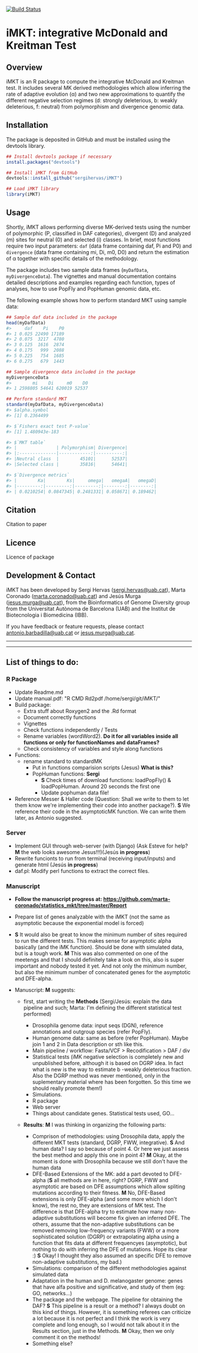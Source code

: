 [![Build Status](https://travis-ci.com/sergihervas/iMKT.svg?token=zpMDJ1ixtfzEon7BwxwR&branch=master)](https://travis-ci.com/sergihervas/iMKT)

# iMKT: integrative McDonald and Kreitman Test


Overview
--------
iMKT is an R package to compute the integrative McDonald and Kreitman test. It includes several MK derived methodologies which allow inferring the rate of adaptive evolution (α) and two new approximations to quantify the different negative selection regimes (d: strongly deleterious, b: weakly deleterious, f: neutral) from polymorphism and divergence genomic data.


Installation
------------
The package is deposited in GitHub and must be installed using the devtools library.
``` r
## Install devtools package if necessary
install.packages("devtools")

## Install iMKT from GitHub
devtools::install_github("sergihervas/iMKT")

## Load iMKT library
library(iMKT)
```


Usage
-----
Shortly, iMKT allows performing diverse MK-derived tests using the number of polymorphic (P, classified in DAF categories), divergent (D) and analyzed (m) sites for neutral (0) and selected (i) classes. In brief, most functions require two input parameters: ```daf``` (data frame containing daf, Pi and P0) and ```divergence``` (data frame containing mi, Di, m0, D0) and return the estimation of α together with specific details of the methodology.

The package includes two sample data frames (```myDafData```, ```myDivergenceData```). The vignettes and manual documentation contains detailed descriptions and examples regarding each function, types of analyses, how to use PopFly and PopHuman genomic data, etc.

The following example shows how to perform standard MKT using sample data:
``` r
## Sample daf data included in the package
head(myDafData)
#>     daf    Pi    P0
#> 1 0.025 22490 17189
#> 2 0.075  3217  4780
#> 3 0.125  1616  2874
#> 4 0.175   999  2088
#> 5 0.225   754  1685
#> 6 0.275   679  1443

## Sample divergence data included in the package
myDivergenceData
#>        mi    Di     m0    D0
#> 1 2598805 54641 620019 52537

## Perform standard MKT
standard(myDafData, myDivergenceData)
#> $alpha.symbol
#> [1] 0.2364499

#> $`Fishers exact test P-value`
#> [1] 1.480943e-183

#> $`MKT table`
#> |               | Polymorphism| Divergence|
#> |:--------------|------------:|----------:|
#> |Neutral class  |        45101|      52537|
#> |Selected class |        35816|      54641|

#> $`Divergence metrics`
#> |        Ka|        Ks|     omega|   omegaA|   omegaD|
#> |---------:|---------:|---------:|--------:|--------:|
#> | 0.0210254| 0.0847345| 0.2481331| 0.058671| 0.189462|
```


Citation
--------
Citation to paper


Licence
-------
Licence of package


Development & Contact
---------------------
iMKT has been developed by Sergi Hervas (sergi.hervas@uab.cat), Marta Coronado (marta.coronado@uab.cat) and Jesús Murga (jesus.murga@uab.cat), from the Bioinformatics of Genome Diversity group from the Universitat Autònoma de Barcelona (UAB) and the Institut de Biotecnologia i Biomedicina (IBB).

If you have feedback or feature requests, please contact antonio.barbadilla@uab.cat or jesus.murga@uab.cat.



---------------------------------------------------------------------
---------------------------------------------------------------------

## List of things to do:

### R Package
- Update Readme.md
- Update manual.pdf: "R CMD Rd2pdf /home/sergi/git/iMKT/"
- Build package:
	- Extra stuff about Roxygen2 and the .Rd format
	- Document correctly functions
	- Vignettes 
	- Check functions independently / Tests
	- Rename variables (wordWord2). **Do it for all variables inside all functions or only for functionNames and dataFrames?**
	- Check consistency of variables and style along functions
- Functions:
  - rename standard to standardMK
	- Put in functions comparision scripts (Jesus) **What is this?**
	- PopHuman functions: **Sergi**
		- **S** Check times of download functions: loadPopFly() & loadPopHuman. Around 20 seconds the first one	
		- Update pophuman data file!		
- Reference Messer & Haller code (Question: Shall we write to them to let them know we're implementing their code into another package?). **S** We reference their code in the asymptoticMK function. We can write them later, as Antonio suggested.


### Server
- Implement GUI through web-server (with Django) (Ask Esteve for help? **M** the web looks awesome Jesus!!!)(Jesús **in progress**)  
- Rewrite funcionts to run from terminal (receiving input/inputs) and generate html (Jesús **in progress**)
- daf.pl: Modify perl functions to extract the correct files.


### Manuscript
- **Follow the manuscript progress at: https://github.com/marta-coronado/statistics_mkt/tree/master/Report**
- Prepare list of genes analyzable with the iMKT (not the same as asymptotic because the exponential model is forced)
- **S** It would also be great to know the minimum number of sites required to run the different tests. This makes sense for asymptotic alpha basically (and the iMK function). Should be done with simulated data, but is a tough work. **M** This was also commented on one of the meetengs and that I should definitely take a look on this, also is super important and nobody tested it yet. And not only the minimum number, but also the minimum number of concatenated genes for the asymptotic and DFE-alpha.

- Manuscript: **M** suggests: 

	- first, start writing the **Methods** (Sergi/Jesús: explain the data pipeline and such; Marta: I'm defining the different statistical test performed)
		- Drosophila genome data: input seqs (DGN), reference annotations and outgroup species (refer PopFly).
		- Human genome data: same as before (refer PopHuman). Maybe join 1 and 2 in Data description or sth like this.
		- Main pipeline / workflow: Fasta/VCF > Recodification > DAF / div 
		- Statistical tests (iMK negative selection is completely new and unpublished before, although it is based on DGRP idea. In fact what is new is the way to estimate b -weakly deleterious fraction. Also the DGRP method was never mentioned, only in the suplementary material where has been forgotten. So this time we should really promote them!)
		- Simulations.
		- R package
		- Web server
		- Things about candidate genes. Statistical tests used, GO...
	
	- **Results**: **M** I was thinking in organizing the following parts:
		- Comprison of methodologies: using Drosophila data, apply the different MKT tests (standard, DGRP, FWW, integrative). **S** And human data? I say so because of point 4. Or here we just assess the best method and apply this one in point 4? **M** Okay, at the moment is done with Drosophila because we still don't have the human data
		- DFE-Based Extensions of the MK: add a part devoted to DFE-alpha (**S** all methods are in here, right? DGRP, FWW and asymptotic are based on DFE assumptions which allow spliting mutations according to their fitness. **M** No, DFE-Based extensions is only DFE-alpha (and some more which I don't know), the rest no, they are extensions of MK test. The difference is that DFE-alpha try to estimate how many non-adaptive substitutions will become fix given an inferred DFE. The others, assume that the non-adaptive substitutions can be removed removing low-frequency variants (FWW) or a more sophisticated solution (DGRP) or extrapolating alpha using a function that fits data at different frequencyes (asymptotic), but nothing to do with inferring the DFE of mutations. Hope its clear :) **S** Okay! I thought they also assumed an specific DFE to remove non-adaptive substitutions, my bad.)
		- Simulations: comparison of the different methodologies against simulated data
		- Adaptation in the human and D. melanogaster genome: genes that have alfa positive and significative, and study of them (eg: GO, networks...)
		- The package and the webpage. The pipeline for obtaining the DAF? **S** This pipeline is a result or a method? I always doubt on this kind of things. However, it is something referees can criticize a lot because it is not perfect and I think the work is very complete and long enough, so I would not talk about it in the Results section, just in the Methods. **M** Okay, then we only comment it on the methods!
		- Something else?
